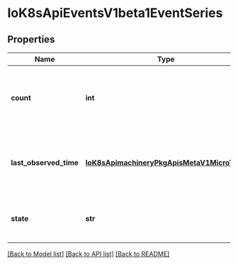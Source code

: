 # IoK8sApiEventsV1beta1EventSeries

## Properties
Name | Type | Description | Notes
------------ | ------------- | ------------- | -------------
**count** | **int** | Number of occurrences in this series up to the last heartbeat time | 
**last_observed_time** | [**IoK8sApimachineryPkgApisMetaV1MicroTime**](IoK8sApimachineryPkgApisMetaV1MicroTime.md) | Time when last Event from the series was seen before last heartbeat. | 
**state** | **str** | Information whether this series is ongoing or finished. | 

[[Back to Model list]](../README.md#documentation-for-models) [[Back to API list]](../README.md#documentation-for-api-endpoints) [[Back to README]](../README.md)


